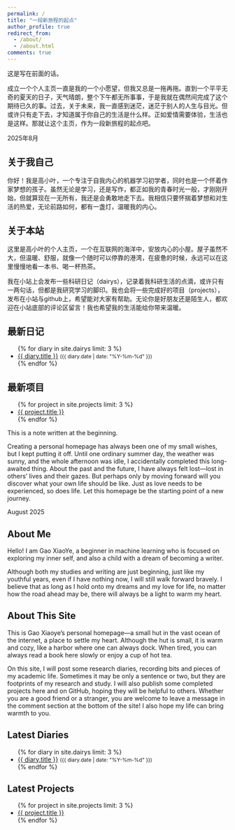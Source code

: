 ```yaml
---
permalink: /
title: "一段新旅程的起点"
author_profile: true
redirect_from: 
  - /about/
  - /about.html
comments: true
---
```


<div class="lang-zh">
  
这是写在前面的话。

成立一个个人主页一直是我的一个小愿望，但我又总是一拖再拖。直到一个平平无奇的夏天的日子，天气晴朗，整个下午都无所事事，于是我就在偶然间完成了这个期待已久的事。过去，关于未来，我一直感到迷茫，迷茫于别人的人生与目光。但或许只有走下去，才知道属于你自己的生活是什么样。正如爱情需要体验，生活也是这样。那就让这个主页，作为一段新旅程的起点吧。

2025年8月

## 关于我自己

你好！我是高小叶，一个专注于自我内心的机器学习初学者，同时也是一个怀着作家梦想的孩子。虽然无论是学习，还是写作，都正如我的青春时光一般，才刚刚开始，但就算现在一无所有，我还是会勇敢地走下去。我相信只要怀揣着梦想和对生活的热爱，无论前路如何，都有一盏灯，温暖我的内心。

## 关于本站

这里是高小叶的个人主页，一个在互联网的海洋中，安放内心的小屋。屋子虽然不大，但温暖、舒服，就像一个随时可以停靠的港湾，在疲惫的时候，永远可以在这里慢慢地看一本书、喝一杯热茶。

我在小站上会发布一些科研日记（dairys），记录着我科研生活的点滴，或许只有一两句话，但都是我研究学习的脚印。我也会将一些完成好的项目（projects），发布在小站与github上，希望能对大家有帮助。无论你是好朋友还是陌生人，都欢迎在小站底部的评论区留言！我也希望我的生活能给你带来温暖。

## 最新日记
<ul class="archive__item-list">
{% for diary in site.dairys limit: 3 %}
<li><a href="{{ diary.url | relative_url }}">{{ diary.title }}</a> <small>({{ diary.date | date: "%Y-%m-%d" }})</small></li>
{% endfor %}
</ul>

## 最新项目
<ul class="archive__item-list">
{% for project in site.projects limit: 3 %}
<li><a href="{{ project.url | relative_url }}">{{ project.title }}</a></li>
{% endfor %}
</ul>

</div>

<div class="lang-en">

This is a note written at the beginning.

Creating a personal homepage has always been one of my small wishes, but I kept putting it off. Until one ordinary summer day, the weather was sunny, and the whole afternoon was idle, I accidentally completed this long-awaited thing. About the past and the future, I have always felt lost—lost in others’ lives and their gazes. But perhaps only by moving forward will you discover what your own life should be like. Just as love needs to be experienced, so does life. Let this homepage be the starting point of a new journey.

August 2025

## About Me

Hello! I am Gao XiaoYe, a beginner in machine learning who is focused on exploring my inner self, and also a child with a dream of becoming a writer.

Although both my studies and writing are just beginning, just like my youthful years, even if I have nothing now, I will still walk forward bravely. I believe that as long as I hold onto my dreams and my love for life, no matter how the road ahead may be, there will always be a light to warm my heart.

## About This Site

This is Gao Xiaoye’s personal homepage—a small hut in the vast ocean of the internet, a place to settle my heart. Although the hut is small, it is warm and cozy, like a harbor where one can always dock. When tired, you can always read a book here slowly or enjoy a cup of hot tea.

On this site, I will post some research diaries, recording bits and pieces of my academic life. Sometimes it may be only a sentence or two, but they are footprints of my research and study. I will also publish some completed projects here and on GitHub, hoping they will be helpful to others. Whether you are a good friend or a stranger, you are welcome to leave a message in the comment section at the bottom of the site! I also hope my life can bring warmth to you.

## Latest Diaries
<ul class="archive__item-list">
{% for diary in site.dairys limit: 3 %}
<li><a href="{{ diary.url | relative_url }}">{{ diary.title }}</a> <small>({{ diary.date | date: "%Y-%m-%d" }})</small></li>
{% endfor %}
</ul>

## Latest Projects
<ul class="archive__item-list">
{% for project in site.projects limit: 3 %}
<li><a href="{{ project.url | relative_url }}">{{ project.title }}</a></li>
{% endfor %}
</ul>

</div>

